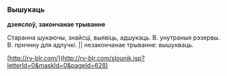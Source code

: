 ### Вышукаць
**дзеяслоў, закончанае трыванне**

Старанна шукаючы, знайсці, выявіць, адшукаць. В. унутраныя рэзервы. В. прнчнну для адлучкі. || незакончанае трыванне: вышукваць.

<a rel="author">[http://rv-blr.com/](http://rv-blr.com/slounik.jsp?letterId=0&maskId=0&pageId=628)</a>
